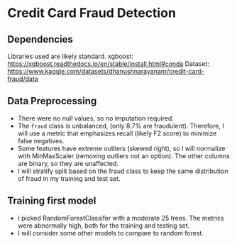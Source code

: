 # Credit Card Fraud Detection

## Dependencies

Libraries used are likely standard.
xgboost: https://xgboost.readthedocs.io/en/stable/install.html#conda
Dataset: https://www.kaggle.com/datasets/dhanushnarayananr/credit-card-fraud/data

## Data Preprocessing

- There were no null values, so no imputation required.
- The `fraud` class is unbalanced, (only 8.7% are fraudulent). Therefore, I will use a metric that emphasizes recall (likely F2 score) to minimize false negatives.
- Some features have extreme outliers (skewed right), so I will normalize with MinMaxScaler (removing outliers not an option). The other columns are binary, so they are unaffected.
- I will stratify split based on the fraud class to keep the same distribution of fraud in my training and test set.

## Training first model

- I picked RandomForestClassifer with a moderate 25 trees. The metrics were abnormally high, both for the training and testing set.
- I will consider some other models to compare to random forest.
